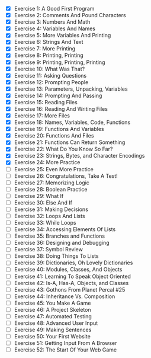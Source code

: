 - [x] Exercise 1: A Good First Program
- [x] Exercise 2: Comments And Pound Characters
- [x] Exercise 3: Numbers And Math
- [x] Exercise 4: Variables And Names
- [x] Exercise 5: More Variables And Printing
- [x] Exercise 6: Strings And Text
- [x] Exercise 7: More Printing
- [x] Exercise 8: Printing, Printing
- [x] Exercise 9: Printing, Printing, Printing
- [x] Exercise 10: What Was That?
- [x] Exercise 11: Asking Questions
- [x] Exercise 12: Prompting People
- [x] Exercise 13: Parameters, Unpacking, Variables
- [x] Exercise 14: Prompting And Passing
- [x] Exercise 15: Reading Files
- [x] Exercise 16: Reading And Writing Files
- [x] Exercise 17: More Files
- [x] Exercise 18: Names, Variables, Code, Functions
- [x] Exercise 19: Functions And Variables
- [x] Exercise 20: Functions And Files
- [x] Exercise 21: Functions Can Return Something
- [x] Exercise 22: What Do You Know So Far?
- [x] Exercise 23: Strings, Bytes, and Character Encodings
- [x] Exercise 24: More Practice
- [ ] Exercise 25: Even More Practice
- [ ] Exercise 26: Congratulations, Take A Test!
- [ ] Exercise 27: Memorizing Logic
- [ ] Exercise 28: Boolean Practice
- [ ] Exercise 29: What If
- [ ] Exercise 30: Else And If
- [ ] Exercise 31: Making Decisions
- [ ] Exercise 32: Loops And Lists
- [ ] Exercise 33: While Loops
- [ ] Exercise 34: Accessing Elements Of Lists
- [ ] Exercise 35: Branches and Functions
- [ ] Exercise 36: Designing and Debugging
- [ ] Exercise 37: Symbol Review
- [ ] Exercise 38: Doing Things To Lists
- [ ] Exercise 39: Dictionaries, Oh Lovely Dictionaries
- [ ] Exercise 40: Modules, Classes, And Objects
- [ ] Exercise 41: Learning To Speak Object Oriented
- [ ] Exercise 42: Is-A, Has-A, Objects, and Classes
- [ ] Exercise 43: Gothons From Planet Percal #25
- [ ] Exercise 44: Inheritance Vs. Composition
- [ ] Exercise 45: You Make A Game
- [ ] Exercise 46: A Project Skeleton
- [ ] Exercise 47: Automated Testing
- [ ] Exercise 48: Advanced User Input
- [ ] Exercise 49: Making Sentences
- [ ] Exercise 50: Your First Website
- [ ] Exercise 51: Getting Input From A Browser
- [ ] Exercise 52: The Start Of Your Web Game
